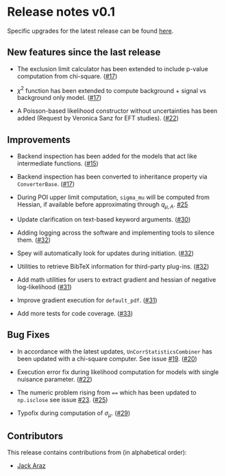 # Release notes v0.1

Specific upgrades for the latest release can be found [here](https://github.com/SpeysideHEP/spey/releases/latest).

## New features since the last release

* The exclusion limit calculator has been extended to include p-value computation from chi-square.
  ([#17](https://github.com/SpeysideHEP/spey/pull/17))

* $\chi^2$ function has been extended to compute background + signal vs background only model.
  ([#17](https://github.com/SpeysideHEP/spey/pull/17))

* A Poisson-based likelihood constructor without uncertainties has been added
  (Request by Veronica Sanz for EFT studies).
  ([#22](https://github.com/SpeysideHEP/spey/pull/22))

## Improvements

* Backend inspection has been added for the models that act like intermediate functions.
  ([#15](https://github.com/SpeysideHEP/spey/pull/15))

* Backend inspection has been converted to inheritance property via ``ConverterBase``.
  ([#17](https://github.com/SpeysideHEP/spey/pull/17))

* During POI upper limit computation, `sigma_mu` will be computed from Hessian, if available
  before approximating through $q_{\mu,A}$.
  [#25](https://github.com/SpeysideHEP/spey/pull/25)

* Update clarification on text-based keyword arguments.
  ([#30](https://github.com/SpeysideHEP/spey/pull/30))

* Adding logging across the software and implementing tools to silence them.
  ([#32](https://github.com/SpeysideHEP/spey/pull/32))

* Spey will automatically look for updates during initiation.
  ([#32](https://github.com/SpeysideHEP/spey/pull/32))

* Utilities to retrieve BibTeX information for third-party plug-ins.
  ([#32](https://github.com/SpeysideHEP/spey/pull/32))

* Add math utilities for users to extract gradient and hessian of negative log-likelihood
  ([#31](https://github.com/SpeysideHEP/spey/pull/31))

* Improve gradient execution for `default_pdf`.
  ([#31](https://github.com/SpeysideHEP/spey/pull/31))

* Add more tests for code coverage.
  ([#33](https://github.com/SpeysideHEP/spey/pull/33))

## Bug Fixes

* In accordance with the latest updates, `UnCorrStatisticsCombiner` has been updated with
  a chi-square computer. See issue [#19](https://github.com/SpeysideHEP/spey/issues/19).
  ([#20](https://github.com/SpeysideHEP/spey/pull/20))

* Execution error fix during likelihood computation for models with single nuisance parameter.
  ([#22](https://github.com/SpeysideHEP/spey/pull/22))

* The numeric problem rising from `==` which has been updated to `np.isclose`
  see issue [#23](https://github.com/SpeysideHEP/spey/issues/23).
  ([#25](https://github.com/SpeysideHEP/spey/pull/25))

* Typofix during computation of $\sigma_\mu$.
  ([#29](https://github.com/SpeysideHEP/spey/pull/29))

## Contributors

This release contains contributions from (in alphabetical order):

* [Jack Araz](https://github.com/jackaraz)
